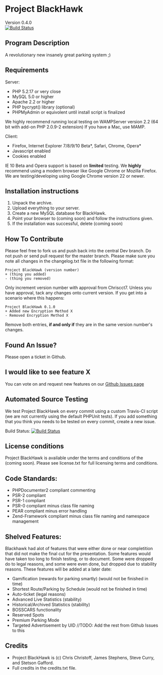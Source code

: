 # Project BlackHawk #
Version 0.4.0   
[![Build Status](https://secure.travis-ci.org/chriscct7/Project-BlackHawk.png)](http://travis-ci.org/chriscct7/Project-BlackHawk)

## Program Description ##
A revolutionary new insanely great parking system ;) 
   
## Requirements ##
Server:
- PHP 5.2.17 or very close
- MySQL 5.0 or higher
- Apache 2.2 or higher
- PHP bycrypt() library (optional)
- PHPMyAdmin or equivolent until install script is finalized


We highly recommend running local testing on WAMPServer version 2.2 (64 bit with add-on PHP 2.0.9-2 extension)
If you have a Mac, use MAMP.

Client:
- Firefox, Internet Explorer 7/8/9/10 Beta*, Safari, Chrome, Opera*
- Javascript enabled
- Cookies enabled

IE 10 Beta and Opera support is based on **limited** testing. 
We **highly** recommend using a modern browser like Google Chrome or Mozilla Firefox.
We are testing/developing using Google Chrome version 22 or newer.

## Installation instructions ##
1. Unpack the archive.
2. Upload everything to your server.
3. Create a new MySQL database for BlackHawk.
4. Point your browser to (coming soon) and follow the instructions given.
5. If the installation was successful, delete (coming soon)

## How To Contribute ##
Please feel free to fork us and push back into the central Dev branch. Do not push or send pull request for the master branch.
Please make sure you note all changes in the changelog.txt file in the following format:

    Project BlackHawk (version number) 
	+ (thing you added)
	- (thing you removed)
	
Only increment version number with approval from Chriscct7. Unless you have approval, tack any changes onto current version.
If you get into a scenario where this happens:

    Project BlackHawk 0.1.0
	+ Added new Encryption Method X
	- Removed Encryption Method X
   
Remove both entries, **if and only if** they are in the same version number's changes.
   
## Found An Issue? ##
Please open a ticket in Github.  

## I would like to see feature X ##
You can vote on and request new features on our [Github Issues page](https://github.com/chriscct7/project-blackhawk/issues)

## Automated Source Testing ##
We test Project BlackHawk on every commit using a custom Travis-CI script (we are not currently using the default PHPUnit tests).
If you add something that you think you needs to be tested on every commit, create a new issue.

Build Status: [![Build Status](https://secure.travis-ci.org/chriscct7/Project-BlackHawk.png)](http://travis-ci.org/chriscct7/Project-BlackHawk)

## License conditions ##
Project BlackHawk is available under the terms and conditions of the
(coming soon).
Please see license.txt for full licensing terms and conditions.

## Code Standards: ##
+ PHPDocumenter2 compliant commenting
+ PSR-2 compliant
+ PSR-1 compliant
+ PSR-0 compliant minus class file naming
+ PEAR compliant minus error handling
+ Zend-Framework compliant minus class file naming and namespace management 

## Shelved Features: ##
Blackhawk had alot of features that were either done or near completition that did not make the final cut for the presentation. Some features would have taken too long to finish testing, or to document. Some were dropped do to legal reasons, and some were even done, but dropped due to stability reasons. These features will be added at a later date:
+ Gamification (rewards for parking smartly) (would not be finished in time)
+ Shortest Route/Parking by Schedule  (would not be finished in time)
+ Auto-ticket (legal reasons)
+ Advanced Live Statistics (stability)
+ Historical/Archived Statistics (stability)
+ BOSSCARS functionality
+ Reserved Spots
+ Premium Parking Mode
+ Targeted Advertisement by UID
//TODO: Add the rest from Github Issues to this

## Credits ##
- Project BlackHawk is (c) Chris Christoff, James Stephens, Steve Curry, and Stetson Gafford.
- Full credits in the credits.txt file.